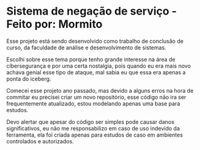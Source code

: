# Sistema de negação de serviço - Feito por: Mormito

Esse projeto está sendo desenvolvido como trabalho de conclusão de curso, da faculdade de análise e desenvolvimento de sistemas.

Escolhi sobre esse tema porque tenho grande interesse na área de cíbersegurança e por uma certa nostalgia, pois quando eu era mais novo achava genial esse tipo de ataque, mal sabia eu que essa era apenas a ponta do iceberg.

Comecei esse projeto ano passado, mas devido a alguns erros na hora de commitar eu precisei criar um novo repositório, esse código não ira ser frequentemente atualizado, estou modelando apenas uma base para estudos.

Devo alertar que apesar do código ser simples pode causar danos significativos, eu não me responsabilizo em caso de uso indevido da ferramenta, ela foi criada apenas para estudos de caso em ambientes controlados e autorizados.
 